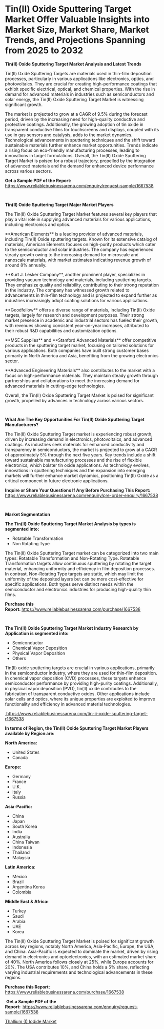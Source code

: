 <p><h1>Tin(II) Oxide Sputtering Target Market Offer Valuable Insights into Market Size, Market Share, Market Trends, and Projections Spanning from 2025 to 2032</h1></p><p><strong>Tin(II) Oxide Sputtering Target Market Analysis and Latest Trends</strong></p>
<p><p>Tin(II) Oxide Sputtering Targets are materials used in thin-film deposition processes, particularly in various applications like electronics, optics, and photovoltaics. They are crucial for creating high-performance coatings that exhibit specific electrical, optical, and chemical properties. With the rise in demand for advanced materials in industries such as semiconductors and solar energy, the Tin(II) Oxide Sputtering Target Market is witnessing significant growth.</p><p>The market is projected to grow at a CAGR of 9.5% during the forecast period, driven by the increasing need for high-quality conductive and protective coatings. Additionally, the growing adoption of tin oxide in transparent conductive films for touchscreens and displays, coupled with its use in gas sensors and catalysis, adds to the market dynamics. Technological advancements in sputtering techniques and the shift toward sustainable materials further enhance market opportunities. Trends indicate a rising focus on eco-friendly manufacturing processes, leading to innovations in target formulations. Overall, the Tin(II) Oxide Sputtering Target Market is poised for a robust trajectory, propelled by the integration of advanced materials and the demand for enhanced device performance across various sectors.</p></p>
<p><strong>Get a Sample PDF of the Report:&nbsp;</strong> <a href="https://www.reliablebusinessarena.com/enquiry/request-sample/1667538?utm_campaign=2095&utm_medium=2&utm_source=Github&utm_content=ia&utm_term=02022025&utm_id=tinii-oxide-sputtering-target">https://www.reliablebusinessarena.com/enquiry/request-sample/1667538</a></p>
<p>&nbsp;</p>
<p><strong>Tin(II) Oxide Sputtering Target Major Market Players</strong></p>
<p><p>The Tin(II) Oxide Sputtering Target Market features several key players that play a vital role in supplying advanced materials for various applications, including electronics and optics. </p><p>**American Elements** is a leading provider of advanced materials, including Tin(II) Oxide sputtering targets. Known for its extensive catalog of materials, American Elements focuses on high-purity products which cater to the semiconductor and solar industries. The company has experienced steady growth owing to the increasing demand for microscale and nanoscale materials, with market estimates indicating revenue growth of around 8% annually.</p><p>**Kurt J. Lesker Company**, another prominent player, specializes in providing vacuum technology and materials, including sputtering targets. They emphasize quality and reliability, contributing to their strong reputation in the industry. The company has witnessed growth related to advancements in thin-film technology and is projected to expand further as industries increasingly adopt coating solutions for various applications.</p><p>**Goodfellow** offers a diverse range of materials, including Tin(II) Oxide targets, largely for research and development purposes. Their strong market presence in academic and industrial sectors has fueled their growth, with revenues showing consistent year-on-year increases, attributed to their robust R&D capabilities and customization options.</p><p>**MSE Supplies** and **Stanford Advanced Materials** offer competitive products in the sputtering target market, focusing on tailored solutions for various applications. Both companies have built strong customer bases primarily in North America and Asia, benefiting from the growing electronics sector.</p><p>**Advanced Engineering Materials** also contributes to the market with a focus on high-performance materials. They maintain steady growth through partnerships and collaborations to meet the increasing demand for advanced materials in cutting-edge technologies. </p><p>Overall, the Tin(II) Oxide Sputtering Target Market is poised for significant growth, propelled by advances in technology across various sectors.</p></p>
<p>&nbsp;</p>
<p><strong>What Are The Key Opportunities For Tin(II) Oxide Sputtering Target Manufacturers?</strong></p>
<p><p>The Tin(II) Oxide Sputtering Target market is experiencing robust growth, driven by increasing demand in electronics, photovoltaics, and advanced coatings. As industries seek materials for enhanced conductivity and transparency in semiconductors, the market is projected to grow at a CAGR of approximately 5% through the next five years. Key trends include a shift toward sustainable manufacturing processes and the rise of flexible electronics, which bolster tin oxide applications. As technology evolves, innovations in sputtering techniques and the expansion into emerging markets will further enhance market dynamics, positioning Tin(II) Oxide as a critical component in future electronic applications.</p></p>
<p><strong>Inquire or Share Your Questions If Any Before Purchasing This Report:</strong> <a href="https://www.reliablebusinessarena.com/enquiry/pre-order-enquiry/1667538?utm_campaign=2095&utm_medium=2&utm_source=Github&utm_content=ia&utm_term=02022025&utm_id=tinii-oxide-sputtering-target">https://www.reliablebusinessarena.com/enquiry/pre-order-enquiry/1667538</a></p>
<p>&nbsp;</p>
<p><strong>Market Segmentation</strong></p>
<p><strong>The Tin(II) Oxide Sputtering Target Market Analysis by types is segmented into:</strong></p>
<p><ul><li>Rotatable Transformation</li><li>Non Rotating Type</li></ul></p>
<p><p>The Tin(II) Oxide Sputtering Target market can be categorized into two main types: Rotatable Transformation and Non-Rotating Type. Rotatable Transformation targets allow continuous sputtering by rotating the target material, enhancing uniformity and efficiency in film deposition processes. In contrast, Non-Rotating Type targets are static, which may limit the uniformity of the deposited layers but can be more cost-effective for specific applications. Both types serve distinct needs within the semiconductor and electronics industries for producing high-quality thin films.</p></p>
<p><strong>Purchase this Report:&nbsp;</strong><a href="https://www.reliablebusinessarena.com/purchase/1667538?utm_campaign=2095&utm_medium=2&utm_source=Github&utm_content=ia&utm_term=02022025&utm_id=tinii-oxide-sputtering-target">https://www.reliablebusinessarena.com/purchase/1667538</a></p>
<p>&nbsp;</p>
<p><strong>The Tin(II) Oxide Sputtering Target Market Industry Research by Application is segmented into:</strong></p>
<p><ul><li>Semiconductor</li><li>Chemical Vapor Deposition</li><li>Physical Vapor Deposition</li><li>Others</li></ul></p>
<p><p>Tin(II) oxide sputtering targets are crucial in various applications, primarily in the semiconductor industry, where they are used for thin-film deposition. In chemical vapor deposition (CVD) processes, these targets enhance semiconductor performance by providing high-purity coatings. Additionally, in physical vapor deposition (PVD), tin(II) oxide contributes to the fabrication of transparent conductive oxides. Other applications include solar cells and optics, where its unique properties are exploited to improve functionality and efficiency in advanced material technologies.</p></p>
<p><a href="https://www.reliablebusinessarena.com/tin-ii-oxide-sputtering-target-r1667538?utm_campaign=2095&utm_medium=2&utm_source=Github&utm_content=ia&utm_term=02022025&utm_id=tinii-oxide-sputtering-target">&nbsp;https://www.reliablebusinessarena.com/tin-ii-oxide-sputtering-target-r1667538</a></p>
<p><strong>In terms of Region, the Tin(II) Oxide Sputtering Target Market Players available by Region are:</strong></p>
<p>
    <p> <strong> North America: </strong>
        <ul>
            <li>United States</li>
            <li>Canada</li>
        </ul>
        </p> 
    <p> <strong> Europe: </strong>
        <ul>
            <li>Germany</li>
            <li>France</li>
            <li>U.K.</li>
            <li>Italy</li>
            <li>Russia</li>
        </ul>
        </p> 
    <p> <strong> Asia-Pacific: </strong>
        <ul>
            <li>China</li>
            <li>Japan</li>
            <li>South Korea</li>
            <li>India</li>
            <li>Australia</li>
            <li>China Taiwan</li>
            <li>Indonesia</li>
            <li>Thailand</li>
            <li>Malaysia</li>
        </ul>
        </p> 
    <p> <strong> Latin America: </strong>
        <ul>
            <li>Mexico</li>
            <li>Brazil</li>
            <li>Argentina Korea</li>
            <li>Colombia</li>
        </ul>
        </p> 
    <p> <strong> Middle East & Africa: </strong>
        <ul>
            <li>Turkey</li>
            <li>Saudi</li>
            <li>Arabia</li>
            <li>UAE</li>
            <li>Korea</li>
        </ul>
    </p>
    </p>
<p><p>The Tin(II) Oxide Sputtering Target Market is poised for significant growth across key regions, notably North America, Asia-Pacific, Europe, the USA, and China. Asia-Pacific is expected to dominate the market, driven by rising demand in electronics and optoelectronics, with an estimated market share of 40%. North America follows closely at 25%, while Europe accounts for 20%. The USA contributes 10%, and China holds a 5% share, reflecting varying industrial requirements and technological advancements in these regions.</p></p>
<p><strong>Purchase this Report: </strong><a href="https://www.reliablebusinessarena.com/purchase/1667538?utm_campaign=2095&utm_medium=2&utm_source=Github&utm_content=ia&utm_term=02022025&utm_id=tinii-oxide-sputtering-target">https://www.reliablebusinessarena.com/purchase/1667538</a></p>
<p>&nbsp;<strong>Get a Sample PDF of the Report:&nbsp;&nbsp;</strong><a href="https://www.reliablebusinessarena.com/enquiry/request-sample/1667538?utm_campaign=2095&utm_medium=2&utm_source=Github&utm_content=ia&utm_term=02022025&utm_id=tinii-oxide-sputtering-target">https://www.reliablebusinessarena.com/enquiry/request-sample/1667538</a></p>
<p><strong></strong></p>
<p><p><a href="https://github.com/mauripalmi/Market-Research-Report-List-6/blob/main/thallium-i-iodide-market.md?utm_campaign=2095&utm_medium=2&utm_source=Github&utm_content=ia&utm_term=02022025&utm_id=tinii-oxide-sputtering-target">Thallium (I) Iodide Market</a></p></p>